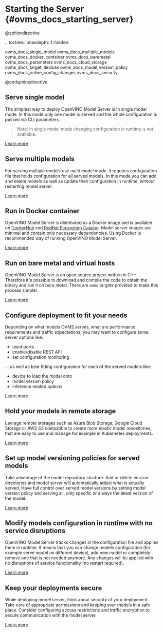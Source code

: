 # Starting the Server {#ovms_docs_starting_server}

@sphinxdirective

.. toctree::
   :maxdepth: 1
   :hidden:

   ovms_docs_single_model
   ovms_docs_multiple_models
   ovms_docs_docker_container
   ovms_docs_baremetal
   ovms_docs_parameters
   ovms_docs_cloud_storage
   ovms_docs_target_devices
   ovms_docs_model_version_policy
   ovms_docs_online_config_changes
   ovms_docs_security


@endsphinxdirective

## Serve single model

The simplest way to deploy OpenVINO Model Server is in single model mode. In this mode only one model is served and the whole configuration is passed via CLI parameters.
>Note: In single model mode changing configuration in runtime is not available.

[Learn more](single_model_mode.md)

## Serve multiple models

For serving multiple models use multi model mode. It requires configuration file that holds configuration for all served models. In this mode you can add and delete models as well as update their configuration in runtime, without restarting model server.

[Learn more](multiple_models_mode.md)

## Run in Docker container

OpenVINO Model Server is distributed as a Docker image and is available on [DockerHub](https://hub.docker.com/r/openvino/model_server) and [RedHat Ecosystem Catalog](https://catalog.redhat.com/software/containers/intel/openvino-model-server/607833052937385fc98515de). Model server images are minimal and contain only necessary dependencies. Using Docker is recommended way of running OpenVINO Model Server.

[Learn more](docker_container.md)

## Run on bare metal and virtual hosts

OpenVINO Model Server is an open source project written in C++. Therefore it's possible to download and compile the code to obtain the binary and run it on bare metal. There are `make` targets provided to make this process simpler.

[Learn more](host.md)

## Configure deployment to fit your needs

Depending on what models OVMS serves, what are performance requirements and traffic expectations, you may want to configure some server options like:
- used ports
- enable/disable REST API
- set configuration monitoring 

... as well as best fitting configuration for each of the served models like:
- device to load the model onto
- model version policy
- inference related options

[Learn more](parameters.md)

## Hold your models in remote storage

Levrage remote storages such as Azure Blob Storage, Google Cloud Storage or AWS S3 compatible to create more elastic model repositories, that are easy to use and manage for example in Kubernetes deployments.

[Learn more](using_cloud_storage.md)

## Set up model versioning policies for served models

Take adventage of the model repository stucture. Add or delete version directories and model server will automatically adjust what is actually served. Have full control over served model versions by setting model version policy and serving all, only specific or always the latest version of the model.

[Learn more](model_version_policy.md)

## Modify models configuration in runtime with no service disruptions

OpenVINO Model Server tracks changes in the configuration file and applies them in runtime. It means that you can change models configuration (for example serve model on different device), add new model or completely remove one that is not needed anymore. Any changes will be applied with no disruptions of service functionality (no restart required).

[Learn more](online_config_changes.md)

## Keep your deployments secure

While deploying model server, think about security of your deployment. Take care of appropriate permissions and keeping your models in a safe place. Consider configuring access restrictions and traffic encryption to secure communication with the model server.

[Learn more](security_considerations.md)